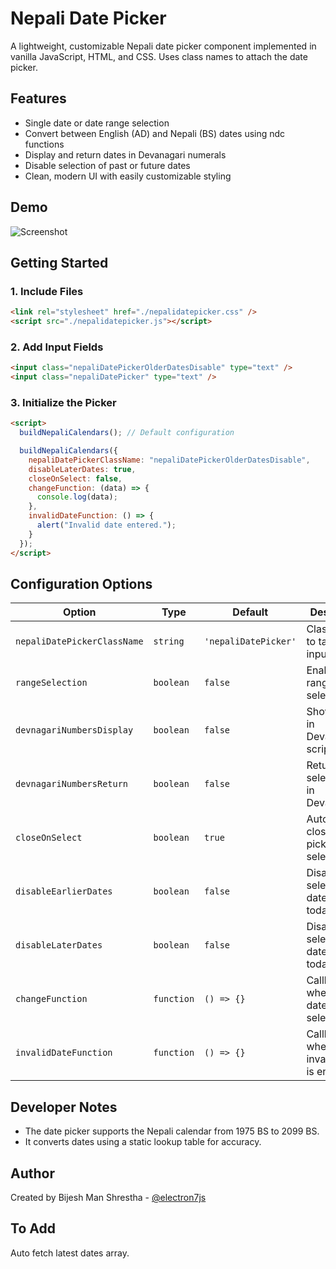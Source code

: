 # Nepali Date Picker

A lightweight, customizable Nepali date picker component implemented in vanilla JavaScript, HTML, and CSS. Uses class names to attach the date picker.

## Features

- Single date or date range selection
- Convert between English (AD) and Nepali (BS) dates using ndc functions
- Display and return dates in Devanagari numerals
- Disable selection of past or future dates
- Clean, modern UI with easily customizable styling

## Demo

![Screenshot](https://github.com/user-attachments/assets/3454a0b4-04a5-4779-92a2-4011af293e69)

## Getting Started

### 1. Include Files

```html
<link rel="stylesheet" href="./nepalidatepicker.css" />
<script src="./nepalidatepicker.js"></script>
````

### 2. Add Input Fields

```html
<input class="nepaliDatePickerOlderDatesDisable" type="text" />
<input class="nepaliDatePicker" type="text" />
```

### 3. Initialize the Picker

```html
<script>
  buildNepaliCalendars(); // Default configuration

  buildNepaliCalendars({
    nepaliDatePickerClassName: "nepaliDatePickerOlderDatesDisable",
    disableLaterDates: true,
    closeOnSelect: false,
    changeFunction: (data) => {
      console.log(data);
    },
    invalidDateFunction: () => {
      alert("Invalid date entered.");
    }
  });
</script>
```

## Configuration Options

| Option                      | Type       | Default              | Description                                  |
| --------------------------- | ---------- | -------------------- | -------------------------------------------- |
| `nepaliDatePickerClassName` | `string`   | `'nepaliDatePicker'` | Class name to target input fields            |
| `rangeSelection`            | `boolean`  | `false`              | Enables date range selection                 |
| `devnagariNumbersDisplay`   | `boolean`  | `false`              | Shows dates in Devanagari script             |
| `devnagariNumbersReturn`    | `boolean`  | `false`              | Returns selected date in Devanagari          |
| `closeOnSelect`             | `boolean`  | `true`               | Automatically closes the picker on selection |
| `disableEarlierDates`       | `boolean`  | `false`              | Disables selection of dates before today     |
| `disableLaterDates`         | `boolean`  | `false`              | Disables selection of dates after today      |
| `changeFunction`            | `function` | `() => {}`           | Callback when a valid date is selected       |
| `invalidDateFunction`       | `function` | `() => {}`           | Callback when an invalid date is entered     |

## Developer Notes

- The date picker supports the Nepali calendar from 1975 BS to 2099 BS.
- It converts dates using a static lookup table for accuracy.

## Author

Created by Bijesh Man Shrestha - [@electron7js](https://github.com/electron7js)

## To Add

Auto fetch latest dates array.
